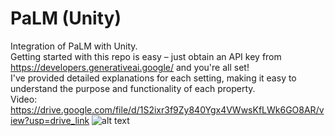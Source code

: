 # PaLM (Unity)
Integration of PaLM with Unity.<br/>
Getting started with this repo is easy – just obtain an API key from https://developers.generativeai.google/ and you're all set! <br/>
I've provided detailed explanations for each setting, making it easy to understand the purpose and functionality of each property.<br/>
Video: https://drive.google.com/file/d/1S2ixr3f9Zy840Ygx4VWwsKfLWk6GO8AR/view?usp=drive_link 
![alt text](https://github.com/RayanYousef/PaLM-Unity-/blob/main/Misc/APIKey.jpg?raw=true)
